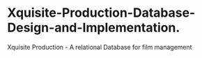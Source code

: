 # Xquisite-Production-Database-Design-and-Implementation.
Xquisite Production - A relational Database for film management 
